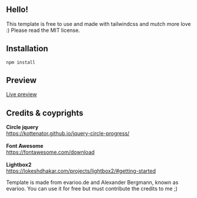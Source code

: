 ## Hello!

This template is free to use and made with tailwindcss and mutch more love :)
Please read the MIT license.

## Installation

`npm install`

## Preview

<a href="https://htmlpreview.github.io/?https://github.com/evarioooo/tailwind-portfolio-template/blob/main/index.html" target="_blank" rel="nofollow noopener ugc">Live preview</a>

## Credits & coyprights

**Circle jquery** </br>
https://kottenator.github.io/jquery-circle-progress/</br></br>
**Font Awesome** </br>
https://fontawesome.com/download</br></br>
**Lightbox2** </br>
https://lokeshdhakar.com/projects/lightbox2/#getting-started

Template is made from evarioo.de and Alexander Bergmann, known as evarioo. You can use it for free but must contribute the credits to me ;)
